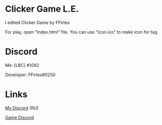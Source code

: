 # Clicker Game L.E.
I edited Clicker Game by FFirtes

For play, open "Index.html" file.
You can use "Icon.ico" to make icon for tag

# Discord
Me: [LBC] <LEYN>#1092

Developer: FFirtes#0250
# Links

[My Discord](https://discord.gg/ftGX4rX) (RU)

[Game Discord](https://discord.gg/pnBSeS2)

